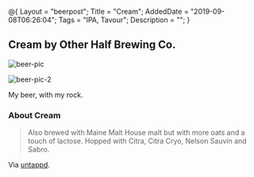 @{
 Layout = "beerpost";
 Title = "Cream";
 AddedDate = "2019-09-08T06:26:04";
 Tags = "IPA, Tavour";
 Description = "";
 }
 

## Cream by Other Half Brewing Co.

![beer-pic]

![beer-pic-2]

My beer, with my rock.

### About Cream

> Also brewed with Maine Malt House malt but with more oats and a touch of lactose. Hopped with Citra, Citra Cryo, Nelson Sauvin and Sabro.

Via [untappd][untappd-url].

[untappd-url]: <https://untappd.com//b/other-half-brewing-co-cream/3323911>
[beer-pic]: https://jasonpowley.com/assets/img/2019-09-08-cream.jpeg "Cream by Other Half Brewing Co."
[beer-pic-2]: https://jasonpowley.com/assets/img/2019-09-08-cream-2.jpeg "Cream by Other Half Brewing Co. outside with my rock"
